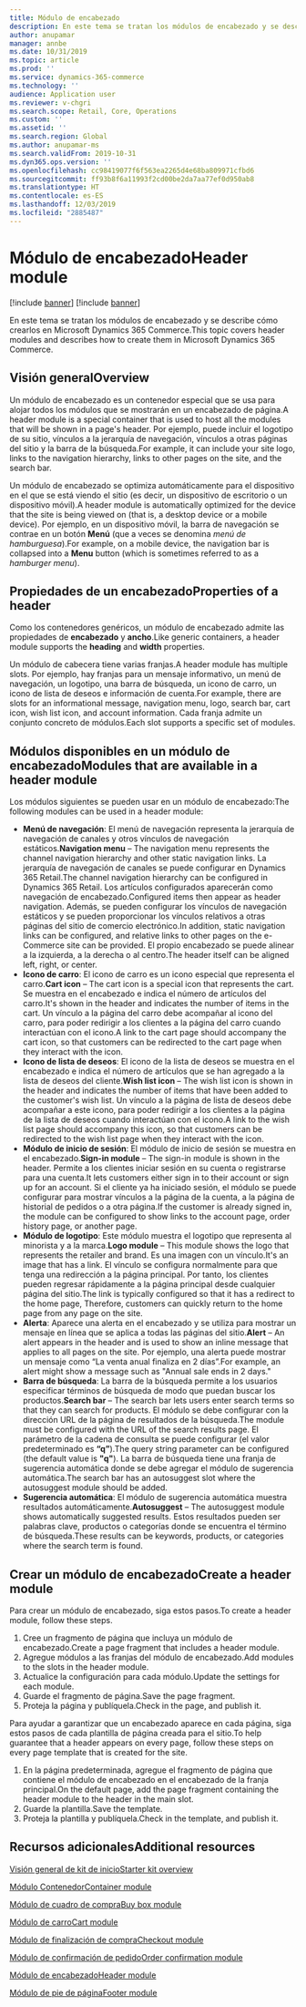 ```yaml
---
title: Módulo de encabezado
description: En este tema se tratan los módulos de encabezado y se describe cómo crearlos en Microsoft Dynamics 365 Commerce.
author: anupamar
manager: annbe
ms.date: 10/31/2019
ms.topic: article
ms.prod: ''
ms.service: dynamics-365-commerce
ms.technology: ''
audience: Application user
ms.reviewer: v-chgri
ms.search.scope: Retail, Core, Operations
ms.custom: ''
ms.assetid: ''
ms.search.region: Global
ms.author: anupamar-ms
ms.search.validFrom: 2019-10-31
ms.dyn365.ops.version: ''
ms.openlocfilehash: cc98419077f6f563ea2265d4e68ba809971cfbd6
ms.sourcegitcommit: ff93b8f6a11993f2cd00be2da7aa77ef0d950ab8
ms.translationtype: HT
ms.contentlocale: es-ES
ms.lasthandoff: 12/03/2019
ms.locfileid: "2885487"
---
```

# <a name="header-module"></a><span data-ttu-id="fbe5a-103">Módulo de encabezado</span><span class="sxs-lookup"><span data-stu-id="fbe5a-103">Header module</span></span>

[!include [banner](includes/preview-banner.md)]
[!include [banner](includes/banner.md)]

<span data-ttu-id="fbe5a-104">En este tema se tratan los módulos de encabezado y se describe cómo crearlos en Microsoft Dynamics 365 Commerce.</span><span class="sxs-lookup"><span data-stu-id="fbe5a-104">This topic covers header modules and describes how to create them in Microsoft Dynamics 365 Commerce.</span></span>

## <a name="overview"></a><span data-ttu-id="fbe5a-105">Visión general</span><span class="sxs-lookup"><span data-stu-id="fbe5a-105">Overview</span></span>

<span data-ttu-id="fbe5a-106">Un módulo de encabezado es un contenedor especial que se usa para alojar todos los módulos que se mostrarán en un encabezado de página.</span><span class="sxs-lookup"><span data-stu-id="fbe5a-106">A header module is a special container that is used to host all the modules that will be shown in a page's header.</span></span> <span data-ttu-id="fbe5a-107">Por ejemplo, puede incluir el logotipo de su sitio, vínculos a la jerarquía de navegación, vínculos a otras páginas del sitio y la barra de la búsqueda.</span><span class="sxs-lookup"><span data-stu-id="fbe5a-107">For example, it can include your site logo, links to the navigation hierarchy, links to other pages on the site, and the search bar.</span></span>

<span data-ttu-id="fbe5a-108">Un módulo de encabezado se optimiza automáticamente para el dispositivo en el que se está viendo el sitio (es decir, un dispositivo de escritorio o un dispositivo móvil).</span><span class="sxs-lookup"><span data-stu-id="fbe5a-108">A header module is automatically optimized for the device that the site is being viewed on (that is, a desktop device or a mobile device).</span></span> <span data-ttu-id="fbe5a-109">Por ejemplo, en un dispositivo móvil, la barra de navegación se contrae en un botón **Menú** (que a veces se denomina *menú de hamburguesa*).</span><span class="sxs-lookup"><span data-stu-id="fbe5a-109">For example, on a mobile device, the navigation bar is collapsed into a **Menu** button (which is sometimes referred to as a *hamburger menu*).</span></span>

## <a name="properties-of-a-header"></a><span data-ttu-id="fbe5a-110">Propiedades de un encabezado</span><span class="sxs-lookup"><span data-stu-id="fbe5a-110">Properties of a header</span></span>

<span data-ttu-id="fbe5a-111">Como los contenedores genéricos, un módulo de encabezado admite las propiedades de **encabezado** y **ancho**.</span><span class="sxs-lookup"><span data-stu-id="fbe5a-111">Like generic containers, a header module supports the **heading** and **width** properties.</span></span>

<span data-ttu-id="fbe5a-112">Un módulo de cabecera tiene varias franjas.</span><span class="sxs-lookup"><span data-stu-id="fbe5a-112">A header module has multiple slots.</span></span> <span data-ttu-id="fbe5a-113">Por ejemplo, hay franjas para un mensaje informativo, un menú de navegación, un logotipo, una barra de búsqueda, un icono de carro, un icono de lista de deseos e información de cuenta.</span><span class="sxs-lookup"><span data-stu-id="fbe5a-113">For example, there are slots for an informational message, navigation menu, logo, search bar, cart icon, wish list icon, and account information.</span></span> <span data-ttu-id="fbe5a-114">Cada franja admite un conjunto concreto de módulos.</span><span class="sxs-lookup"><span data-stu-id="fbe5a-114">Each slot supports a specific set of modules.</span></span>

## <a name="modules-that-are-available-in-a-header-module"></a><span data-ttu-id="fbe5a-115">Módulos disponibles en un módulo de encabezado</span><span class="sxs-lookup"><span data-stu-id="fbe5a-115">Modules that are available in a header module</span></span>

<span data-ttu-id="fbe5a-116">Los módulos siguientes se pueden usar en un módulo de encabezado:</span><span class="sxs-lookup"><span data-stu-id="fbe5a-116">The following modules can be used in a header module:</span></span>

- <span data-ttu-id="fbe5a-117">**Menú de navegación**: El menú de navegación representa la jerarquía de navegación de canales y otros vínculos de navegación estáticos.</span><span class="sxs-lookup"><span data-stu-id="fbe5a-117">**Navigation menu** – The navigation menu represents the channel navigation hierarchy and other static navigation links.</span></span> <span data-ttu-id="fbe5a-118">La jerarquía de navegación de canales se puede configurar en Dynamics 365 Retail.</span><span class="sxs-lookup"><span data-stu-id="fbe5a-118">The channel navigation hierarchy can be configured in Dynamics 365 Retail.</span></span> <span data-ttu-id="fbe5a-119">Los artículos configurados aparecerán como navegación de encabezado.</span><span class="sxs-lookup"><span data-stu-id="fbe5a-119">Configured items then appear as header navigation.</span></span> <span data-ttu-id="fbe5a-120">Además, se pueden configurar los vínculos de navegación estáticos y se pueden proporcionar los vínculos relativos a otras páginas del sitio de comercio electrónico.</span><span class="sxs-lookup"><span data-stu-id="fbe5a-120">In addition, static navigation links can be configured, and relative links to other pages on the e-Commerce site can be provided.</span></span> <span data-ttu-id="fbe5a-121">El propio encabezado se puede alinear a la izquierda, a la derecha o al centro.</span><span class="sxs-lookup"><span data-stu-id="fbe5a-121">The header itself can be aligned left, right, or center.</span></span>
- <span data-ttu-id="fbe5a-122">**Icono de carro**: El icono de carro es un icono especial que representa el carro.</span><span class="sxs-lookup"><span data-stu-id="fbe5a-122">**Cart icon** – The cart icon is a special icon that represents the cart.</span></span> <span data-ttu-id="fbe5a-123">Se muestra en el encabezado e indica el número de artículos del carro.</span><span class="sxs-lookup"><span data-stu-id="fbe5a-123">It's shown in the header and indicates the number of items in the cart.</span></span> <span data-ttu-id="fbe5a-124">Un vínculo a la página del carro debe acompañar al icono del carro, para poder redirigir a los clientes a la página del carro cuando interactúan con el icono.</span><span class="sxs-lookup"><span data-stu-id="fbe5a-124">A link to the cart page should accompany the cart icon, so that customers can be redirected to the cart page when they interact with the icon.</span></span>
- <span data-ttu-id="fbe5a-125">**Icono de lista de deseos**: El icono de la lista de deseos se muestra en el encabezado e indica el número de artículos que se han agregado a la lista de deseos del cliente.</span><span class="sxs-lookup"><span data-stu-id="fbe5a-125">**Wish list icon** – The wish list icon is shown in the header and indicates the number of items that have been added to the customer's wish list.</span></span> <span data-ttu-id="fbe5a-126">Un vínculo a la página de lista de deseos debe acompañar a este icono, para poder redirigir a los clientes a la página de la lista de deseos cuando interactúan con el icono.</span><span class="sxs-lookup"><span data-stu-id="fbe5a-126">A link to the wish list page should accompany this icon, so that customers can be redirected to the wish list page when they interact with the icon.</span></span>
- <span data-ttu-id="fbe5a-127">**Módulo de inicio de sesión**: El módulo de inicio de sesión se muestra en el encabezado.</span><span class="sxs-lookup"><span data-stu-id="fbe5a-127">**Sign-in module** – The sign-in module is shown in the header.</span></span> <span data-ttu-id="fbe5a-128">Permite a los clientes iniciar sesión en su cuenta o registrarse para una cuenta.</span><span class="sxs-lookup"><span data-stu-id="fbe5a-128">It lets customers either sign in to their account or sign up for an account.</span></span> <span data-ttu-id="fbe5a-129">Si el cliente ya ha iniciado sesión, el módulo se puede configurar para mostrar vínculos a la página de la cuenta, a la página de historial de pedidos o a otra página.</span><span class="sxs-lookup"><span data-stu-id="fbe5a-129">If the customer is already signed in, the module can be configured to show links to the account page, order history page, or another page.</span></span>
- <span data-ttu-id="fbe5a-130">**Módulo de logotipo**: Este módulo muestra el logotipo que representa al minorista y a la marca.</span><span class="sxs-lookup"><span data-stu-id="fbe5a-130">**Logo module** – This module shows the logo that represents the retailer and brand.</span></span> <span data-ttu-id="fbe5a-131">Es una imagen con un vínculo.</span><span class="sxs-lookup"><span data-stu-id="fbe5a-131">It's an image that has a link.</span></span> <span data-ttu-id="fbe5a-132">El vínculo se configura normalmente para que tenga una redirección a la página principal. Por tanto, los clientes pueden regresar rápidamente a la página principal desde cualquier página del sitio.</span><span class="sxs-lookup"><span data-stu-id="fbe5a-132">The link is typically configured so that it has a redirect to the home page, Therefore, customers can quickly return to the home page from any page on the site.</span></span>
- <span data-ttu-id="fbe5a-133">**Alerta**: Aparece una alerta en el encabezado y se utiliza para mostrar un mensaje en línea que se aplica a todas las páginas del sitio.</span><span class="sxs-lookup"><span data-stu-id="fbe5a-133">**Alert** – An alert appears in the header and is used to show an inline message that applies to all pages on the site.</span></span> <span data-ttu-id="fbe5a-134">Por ejemplo, una alerta puede mostrar un mensaje como “La venta anual finaliza en 2 días”.</span><span class="sxs-lookup"><span data-stu-id="fbe5a-134">For example, an alert might show a message such as "Annual sale ends in 2 days."</span></span>
- <span data-ttu-id="fbe5a-135">**Barra de búsqueda**: La barra de la búsqueda permite a los usuarios especificar términos de búsqueda de modo que puedan buscar los productos.</span><span class="sxs-lookup"><span data-stu-id="fbe5a-135">**Search bar** – The search bar lets users enter search terms so that they can search for products.</span></span> <span data-ttu-id="fbe5a-136">El módulo se debe configurar con la dirección URL de la página de resultados de la búsqueda.</span><span class="sxs-lookup"><span data-stu-id="fbe5a-136">The module must be configured with the URL of the search results page.</span></span> <span data-ttu-id="fbe5a-137">El parámetro de la cadena de consulta se puede configurar (el valor predeterminado es **“q”**).</span><span class="sxs-lookup"><span data-stu-id="fbe5a-137">The query string parameter can be configured (the default value is **"q"**).</span></span> <span data-ttu-id="fbe5a-138">La barra de búsqueda tiene una franja de sugerencia automática donde se debe agregar el módulo de sugerencia automática.</span><span class="sxs-lookup"><span data-stu-id="fbe5a-138">The search bar has an autosuggest slot where the autosuggest module should be added.</span></span>
- <span data-ttu-id="fbe5a-139">**Sugerencia automática**: El módulo de sugerencia automática muestra resultados automáticamente.</span><span class="sxs-lookup"><span data-stu-id="fbe5a-139">**Autosuggest** – The autosuggest module shows automatically suggested results.</span></span> <span data-ttu-id="fbe5a-140">Estos resultados pueden ser palabras clave, productos o categorías donde se encuentra el término de búsqueda.</span><span class="sxs-lookup"><span data-stu-id="fbe5a-140">These results can be keywords, products, or categories where the search term is found.</span></span>

## <a name="create-a-header-module"></a><span data-ttu-id="fbe5a-141">Crear un módulo de encabezado</span><span class="sxs-lookup"><span data-stu-id="fbe5a-141">Create a header module</span></span>

<span data-ttu-id="fbe5a-142">Para crear un módulo de encabezado, siga estos pasos.</span><span class="sxs-lookup"><span data-stu-id="fbe5a-142">To create a header module, follow these steps.</span></span>

1. <span data-ttu-id="fbe5a-143">Cree un fragmento de página que incluya un módulo de encabezado.</span><span class="sxs-lookup"><span data-stu-id="fbe5a-143">Create a page fragment that includes a header module.</span></span>
1. <span data-ttu-id="fbe5a-144">Agregue módulos a las franjas del módulo de encabezado.</span><span class="sxs-lookup"><span data-stu-id="fbe5a-144">Add modules to the slots in the header module.</span></span>
1. <span data-ttu-id="fbe5a-145">Actualice la configuración para cada módulo.</span><span class="sxs-lookup"><span data-stu-id="fbe5a-145">Update the settings for each module.</span></span>
1. <span data-ttu-id="fbe5a-146">Guarde el fragmento de página.</span><span class="sxs-lookup"><span data-stu-id="fbe5a-146">Save the page fragment.</span></span> 
1. <span data-ttu-id="fbe5a-147">Proteja la página y publíquela.</span><span class="sxs-lookup"><span data-stu-id="fbe5a-147">Check in the page, and publish it.</span></span>

<span data-ttu-id="fbe5a-148">Para ayudar a garantizar que un encabezado aparece en cada página, siga estos pasos de cada plantilla de página creada para el sitio.</span><span class="sxs-lookup"><span data-stu-id="fbe5a-148">To help guarantee that a header appears on every page, follow these steps on every page template that is created for the site.</span></span>

1. <span data-ttu-id="fbe5a-149">En la página predeterminada, agregue el fragmento de página que contiene el módulo de encabezado en el encabezado de la franja principal.</span><span class="sxs-lookup"><span data-stu-id="fbe5a-149">On the default page, add the page fragment containing the header module to the header in the main slot.</span></span>
1. <span data-ttu-id="fbe5a-150">Guarde la plantilla.</span><span class="sxs-lookup"><span data-stu-id="fbe5a-150">Save the template.</span></span> 
1. <span data-ttu-id="fbe5a-151">Proteja la plantilla y publíquela.</span><span class="sxs-lookup"><span data-stu-id="fbe5a-151">Check in the template, and publish it.</span></span>

## <a name="additional-resources"></a><span data-ttu-id="fbe5a-152">Recursos adicionales</span><span class="sxs-lookup"><span data-stu-id="fbe5a-152">Additional resources</span></span>

[<span data-ttu-id="fbe5a-153">Visión general de kit de inicio</span><span class="sxs-lookup"><span data-stu-id="fbe5a-153">Starter kit overview</span></span>](starter-kit-overview.md)

[<span data-ttu-id="fbe5a-154">Módulo Contenedor</span><span class="sxs-lookup"><span data-stu-id="fbe5a-154">Container module</span></span>](add-container-module.md)

[<span data-ttu-id="fbe5a-155">Módulo de cuadro de compra</span><span class="sxs-lookup"><span data-stu-id="fbe5a-155">Buy box module</span></span>](add-buy-box.md)

[<span data-ttu-id="fbe5a-156">Módulo de carro</span><span class="sxs-lookup"><span data-stu-id="fbe5a-156">Cart module</span></span>](add-cart-module.md)

[<span data-ttu-id="fbe5a-157">Módulo de finalización de compra</span><span class="sxs-lookup"><span data-stu-id="fbe5a-157">Checkout module</span></span>](add-checkout-module.md)

[<span data-ttu-id="fbe5a-158">Módulo de confirmación de pedido</span><span class="sxs-lookup"><span data-stu-id="fbe5a-158">Order confirmation module</span></span>](order-confirmation-module.md)

[<span data-ttu-id="fbe5a-159">Módulo de encabezado</span><span class="sxs-lookup"><span data-stu-id="fbe5a-159">Header module</span></span>](author-header-module.md)

[<span data-ttu-id="fbe5a-160">Módulo de pie de página</span><span class="sxs-lookup"><span data-stu-id="fbe5a-160">Footer module</span></span>](author-footer-module.md)
